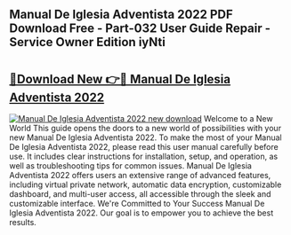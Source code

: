 ## Manual De Iglesia Adventista 2022 PDF Download Free - Part-032 User Guide Repair - Service Owner Edition iyNti

# <h2><a href="http://bc2024.oget.top/?id=Manual+De+Iglesia+Adventista+2022">🔗Download New 👉🔴 Manual De Iglesia Adventista 2022</a></h2>

[![Manual De Iglesia Adventista 2022 new download](https://i.imgur.com/5g1atiW.png)](http://bc2024.oget.top/?id=Manual+De+Iglesia+Adventista+2022)
Welcome to a New World This guide opens the doors to a new world of possibilities with your new Manual De Iglesia Adventista 2022. To make the most of your Manual De Iglesia Adventista 2022, please read this user manual carefully before use. It includes clear instructions for installation, setup, and operation, as well as troubleshooting tips for common issues. Manual De Iglesia Adventista 2022 offers users an extensive range of advanced features, including virtual private network, automatic data encryption, customizable dashboard, and multi-user access, all accessible through the sleek and customizable interface. We're Committed to Your Success Manual De Iglesia Adventista 2022. Our goal is to empower you to achieve the best results.
